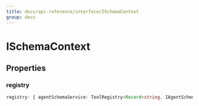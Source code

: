 ```yaml
---
title: docs/api-reference/interface/ISchemaContext
group: docs
---
```


# ISchemaContext

## Properties

### registry

```ts
registry: { agentSchemaService: ToolRegistry<Record<string, IAgentSchemaInternal>>; completionSchemaService: ToolRegistry<Record<string, ICompletionSchema>>; ... 10 more ...; outlineSchemaService: ToolRegistry<...>; }
```
